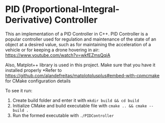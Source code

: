# PID (Proportional-Integral-Derivative) Controller

This an implementation of a PID Controller in C++. PID Controller is a popular
controller used for regulation and maintenance of the state of an object at a 
desired value, such as for maintaining the acceleration of a vehicle or for
keeping a drone hovering in air:
https://www.youtube.com/watch?v=wkfEZmsQqiA

Also, Matplot++ library is used in this project. Make sure that you have it installed properly
*Refer to https://github.com/alandefreitas/matplotplusplus#embed-with-cpmcmake for CMake configuration details

To see it run:
1. Create build folder and enter it with `mkdir build && cd build`
2. Initialize CMake and build executable file with `cmake .. && cmake --build .`
3. Run the formed executable with `./PIDController`